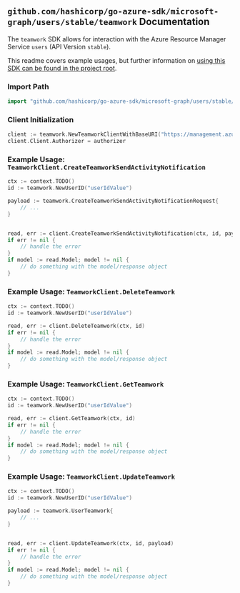 
## `github.com/hashicorp/go-azure-sdk/microsoft-graph/users/stable/teamwork` Documentation

The `teamwork` SDK allows for interaction with the Azure Resource Manager Service `users` (API Version `stable`).

This readme covers example usages, but further information on [using this SDK can be found in the project root](https://github.com/hashicorp/go-azure-sdk/tree/main/docs).

### Import Path

```go
import "github.com/hashicorp/go-azure-sdk/microsoft-graph/users/stable/teamwork"
```


### Client Initialization

```go
client := teamwork.NewTeamworkClientWithBaseURI("https://management.azure.com")
client.Client.Authorizer = authorizer
```


### Example Usage: `TeamworkClient.CreateTeamworkSendActivityNotification`

```go
ctx := context.TODO()
id := teamwork.NewUserID("userIdValue")

payload := teamwork.CreateTeamworkSendActivityNotificationRequest{
	// ...
}


read, err := client.CreateTeamworkSendActivityNotification(ctx, id, payload)
if err != nil {
	// handle the error
}
if model := read.Model; model != nil {
	// do something with the model/response object
}
```


### Example Usage: `TeamworkClient.DeleteTeamwork`

```go
ctx := context.TODO()
id := teamwork.NewUserID("userIdValue")

read, err := client.DeleteTeamwork(ctx, id)
if err != nil {
	// handle the error
}
if model := read.Model; model != nil {
	// do something with the model/response object
}
```


### Example Usage: `TeamworkClient.GetTeamwork`

```go
ctx := context.TODO()
id := teamwork.NewUserID("userIdValue")

read, err := client.GetTeamwork(ctx, id)
if err != nil {
	// handle the error
}
if model := read.Model; model != nil {
	// do something with the model/response object
}
```


### Example Usage: `TeamworkClient.UpdateTeamwork`

```go
ctx := context.TODO()
id := teamwork.NewUserID("userIdValue")

payload := teamwork.UserTeamwork{
	// ...
}


read, err := client.UpdateTeamwork(ctx, id, payload)
if err != nil {
	// handle the error
}
if model := read.Model; model != nil {
	// do something with the model/response object
}
```
